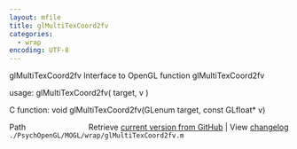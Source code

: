 ```yaml
---
layout: mfile
title: glMultiTexCoord2fv
categories:
  - wrap
encoding: UTF-8
---
```


glMultiTexCoord2fv  Interface to OpenGL function glMultiTexCoord2fv

usage:  glMultiTexCoord2fv( target, v )

C function:  void glMultiTexCoord2fv(GLenum target, const GLfloat\* v)


<div class="code_header" style="text-align:right;">
  <span style="float:left;">Path&nbsp;&nbsp;</span> <span class="counter">Retrieve <a href=
  "https://raw.github.com/Psychtoolbox-3/Psychtoolbox-3/beta/./PsychOpenGL/MOGL/wrap/glMultiTexCoord2fv.m">current version from GitHub</a> | View <a href=
  "https://github.com/Psychtoolbox-3/Psychtoolbox-3/commits/beta/./PsychOpenGL/MOGL/wrap/glMultiTexCoord2fv.m">changelog</a></span>
</div>
<div class="code">
  <code>./PsychOpenGL/MOGL/wrap/glMultiTexCoord2fv.m</code>
</div>
